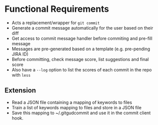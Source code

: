 Functional Requirements
========================

- Acts a replacement/wrapper for `git commit`
- Generate a commit message automatically for the user based on their diff
- Get access to commit message handler before commiting and pre-fill message
- Messages are pre-generated based on a template (e.g. pre-pending JIRA ID)
- Before committing, check message score, list suggestions and final score
- Also have a `--log` option to list the scores of each commit in the repo with `less`

Extension
---

- Read a JSON file containing a mapping of keywords to files
- Train a list of keywords mapping to files and store in a JSON file
- Save this mapping to ~/.gitgudcommit and use it in the commit client hook.